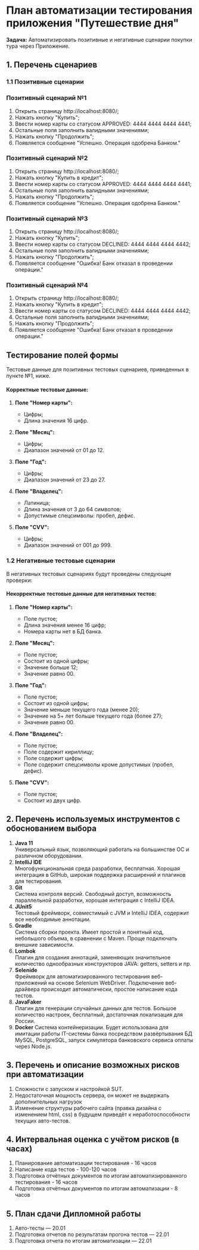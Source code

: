 # План автоматизации тестирования приложения "Путешествие дня"

**Задача:** Автоматизировать позитивные и негативные сценарии покупки тура через Приложение.

## 1. Перечень сценариев
### 1.1 Позитивные сценарии
### Позитивный сценарий №1
1. Открыть страницу http://localhost:8080/;
1. Нажать кнопку "Купить";
1. Ввести номер карты со статусом APPROVED: 4444 4444 4444 4441;
1. Остальные поля заполнить валидными значениями;
1. Нажать кнопку "Продолжить";
1. Появляется сообщение "Успешно. Операция одобрена Банком."

### Позитивный сценарий №2
1. Открыть страницу http://localhost:8080/;
1. Нажать кнопку "Купить в кредит";
1. Ввести номер карты со статусом APPROVED: 4444 4444 4444 4441;
1. Остальные поля заполнить валидными значениями;
1. Нажать кнопку "Продолжить";
1. Появляется сообщение "Успешно. Операция одобрена Банком."

### Позитивный сценарий №3
1. Открыть страницу http://localhost:8080/;
1. Нажать кнопку "Купить";
1. Ввести номер карты со статусом DECLINED: 4444 4444 4444 4442;
1. Остальные поля заполнить валидными значениями;
1. Нажать кнопку "Продолжить";
1. Появляется сообщение "Ошибка! Банк отказал в проведении операции."

### Позитивный сценарий №4
1. Открыть страницу http://localhost:8080/;
1. Нажать кнопку "Купить в кредит";
1. Ввести номер карты со статусом DECLINED: 4444 4444 4444 4442;
1. Остальные поля заполнить валидными значениями;
1. Нажать кнопку "Продолжить";
1. Появляется сообщение "Ошибка! Банк отказал в проведении операции."

## Тестирование полей формы
Тестовые данные для позитивных тестовых сценариев, приведенных в пункте №1, ниже.
#### Корректные тестовые данные:
1. **Поле "Номер карты":**
   * Цифры;
   * Длина значения 16 цифр.

1. **Поле "Месяц":**
   * Цифры;
   * Диапазон значений от 01 до 12.

1. **Поле "Год":**
   * Цифры;
   * Диапазон значений от 23 до 27.

1. **Поле "Владелец":**
   * Латиница;
   * Длина значения от 3 до 64 символов;
   * Допустимые спецсимволы: пробел, дефис.

1. **Поле "CVV":**
   * Цифры;
   * Диапазон значений от 001 до 999.

### 1.2 Негативные тестовые сценарии
В негативных тестовых сценариях будут проведены следующие проверки:
#### Некорректные тестовые данные для негативных тестов:
1. **Поле "Номер карты":**
   * Поле пустое;
   * Длина значения менее 16 цифр;
   * Номера карты нет в БД банка.

1. **Поле "Месяц":**
   * Поле пустое;
   * Состоит из одной цифры;
   * Значение больше 12;
   * Значение равно 00.

1. **Поле "Год":**
   * Поле пустое;
   * Состоит из одной цифры;
   * Значение меньше текущего года (менее 20);
   * Значение на 5+ лет больше текущего года (более 27);
   * Значение равно 00.

1. **Поле "Владелец":**
   * Поле пустое;
   * Поле содержит кириллицу;
   * Поле содержит цифры;
   * Поле содержит спецсимволы кроме допустимых (пробел, дефис).

1. **Поле "CVV":**
   * Поле пустое;
   * Состоит из двух цифр.

## 2. Перечень используемых инструментов с обоснованием выбора
1. **Java 11**  
   Универсальный язык, позволяющий работать на большинстве ОС и различном оборудовании.
1. **IntelliJ IDE**  
   Многофункциональная среда разработки, бесплатная. Хорошая интеграция в GitHub, широкая поддержка расширений и плагинов для тестирования.
1. **Git**  
   Система контроля версий. Свободный доступ, возможность параллельной разработки, хорошая интеграция с IntelliJ IDEA.
1. **JUnit5**  
   Тестовый фреймворк, совместимый с JVM и IntelliJ IDEA, содержит все необходимые аннотации.
1. **Gradle**  
   Система сборки проекта. Имеет простой и понятный код, небольшого объема, в сравнении с Maven. Проще подключать внешние зависимости.
1. **Lombok**  
   Плагин для создания аннотаций, заменяющих значительное количество однообразных конструкторов JAVA: getters, setters и пр.
1. **Selenide**  
   Фреймворк для автоматизированного тестирования веб-приложений на основе Selenium WebDriver. Подключение веб-драйвера происходит автоматически, простое написание кода тестов.
1. **JavaFaker**  
   Плагин для генерации случайных данных для тестов. Большое количество настроек, бесплатный, достаточная локализация для России.
1. **Docker**
   Система контейнеризации. Будет использована для имитации работы IT-системы банка посредством развёртывания БД MySQL, PostgreSQL, запуск симулятора банковского сервиса оплаты через Node.js.

## 3. Перечень и описание возможных рисков при автоматизации
1. Сложности с запуском и настройкой SUT.
1. Недостаточная мощность сервера, он может не выдержать дополнительных нагрузок
1. Изменение структуры рабочего сайта (правка дизайна с изменением html, css) в будущем приведёт к неработоспособности текущих авто-тестов.

## 4. Интервальная оценка с учётом рисков (в часах)
1. Планирование автоматизации тестирования - 16 часов
1. Написание кода тестов - 100-120 часов
1. Подготовка отчётных документов по итогам автоматизированного тестирования - 16 часов
1. Подготовка отчётных документов по итогам автоматизации - 8 часов

## 5. План сдачи Дипломной работы
1. Авто-тесты — 20.01
1. Подготовка отчетов по результатам прогона тестов — 22.01
1. Подготовка отчета по итогам автоматизации — 22.01

